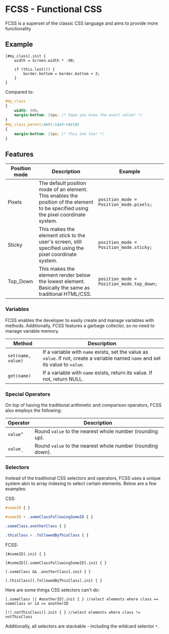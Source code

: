# FCSS - Functional CSS
FCSS is a superset of the classic CSS language and aims to provide more functionality

## Example

```fcss
[#my_class].init {
    width = Screen.width * .90;

    if (this.last()) {
        border.bottom = border.bottom + 3;
    }    
}
```
Compared to:
```css
#my_class
{
    width: 90%;
    margin-bottom: 10px; /* hope you know the exact value! */
}
#my_class_parent:not(:last-child)
{
    margin-bottom: 13px; /* this one too! */
}
```

## Features
Position mode | Description | Example
---|---|---
Pixels | The default position mode of an element. This enables the position of the element to be specified using the pixel coordinate system. | `position_mode = Position_mode.pixels;`
Sticky | This makes the element stick to the user's screen, still specified using the pixel coordinate system. | `position_mode = Position_mode.sticky;`
Top_Down | This makes the element render below the lowest element. Basically the same as traditional HTML/CSS. | `position_mode = Position_mode.top_down;`

### Variables

FCSS enables the developer to easily create and manage variables with methods. Additionally, FCSS features a garbage collector, so no need to manage variable memory.

Method | Description
---|---
`set(name, value)` | If a variable with `name` exists, set the value as `value`. If not, create a variable named `name` and set its value to `value`.
`get(name)` | If a variable with `name` exists, return its value. If not, return NULL.

### Special Operators

On top of having the traditional arithmetic and comparison operators, FCSS also employs the following:

Operator | Description
---|---
`value^` | Round `value` to the nearest whole number (rounding up).
`value_` | Round `value` to the nearest whole number (rounding down).

### Selectors

Instead of the traditional CSS selectors and operators, FCSS uses a unique system akin to array indexing to select certain elements. Below are a few examples:

CSS:
```css
#someID { }

#someID + .someClassFollowingSomeID { }

.someClass.anotherClass { }

.thisClass > .followedByThisClass { }
```

FCSS:
```fcss
[#someID].init { }

[#someID][.someClassFollowingSomeID].init { }

[.someClass && .anotherClass].init { }

[.thisClass][.followedByThisClass].init { }
```

Here are some things CSS selectors can't do:

```fcss
[.someClass || #anotherID].init { } //select elements where class == someClass or id == anotherID

[!(.notThisClass)].init { } //select elements where class != notThisClass
```

Additionally, all selectors are stackable - including the wildcard selector `*`.
